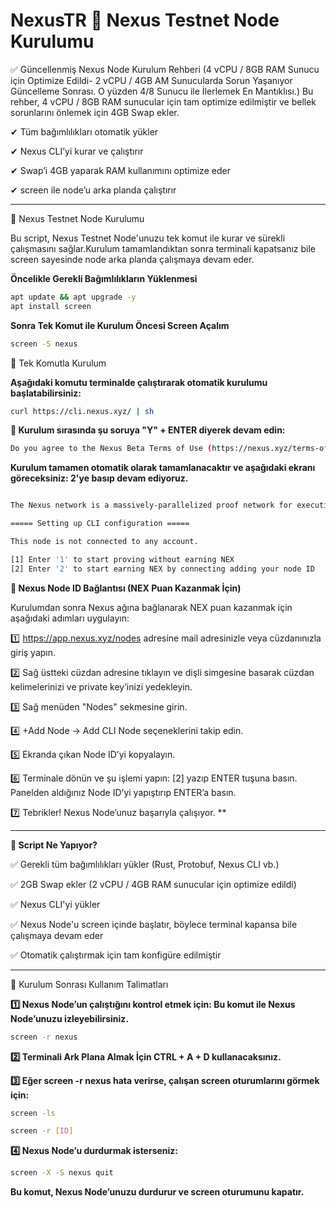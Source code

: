 # NexusTR 🔺 Nexus Testnet Node Kurulumu

✅ Güncellenmiş Nexus Node Kurulum Rehberi (4 vCPU / 8GB RAM Sunucu için Optimize Edildi- 2 vCPU / 4GB AM Sunucularda Sorun Yaşanıyor Güncelleme Sonrası. O yüzden 4/8 Sunucu ile İlerlemek En Mantıklısı.)
Bu rehber, 4 vCPU / 8GB RAM sunucular için tam optimize edilmiştir ve bellek sorunlarını önlemek için 4GB Swap ekler.

✔ Tüm bağımlılıkları otomatik yükler

✔ Nexus CLI’yi kurar ve çalıştırır

✔ Swap’i 4GB yaparak RAM kullanımını optimize eder

✔ screen ile node’u arka planda çalıştırır

---

🚀 Nexus Testnet Node Kurulumu

Bu script, Nexus Testnet Node'unuzu tek komut ile kurar ve sürekli çalışmasını sağlar.Kurulum tamamlandıktan sonra terminali kapatsanız bile screen sayesinde node arka planda çalışmaya devam eder.

**Öncelikle Gerekli Bağımlılıkların Yüklenmesi**
```bash
apt update && apt upgrade -y
apt install screen
```

**Sonra Tek Komut ile Kurulum Öncesi Screen Açalım**
```bash
screen -S nexus
```

📌 Tek Komutla Kurulum

**Aşağıdaki komutu terminalde çalıştırarak otomatik kurulumu başlatabilirsiniz:**
```bash
curl https://cli.nexus.xyz/ | sh
```

**📌 Kurulum sırasında şu soruya "Y" + ENTER diyerek devam edin:**
```bash
Do you agree to the Nexus Beta Terms of Use (https://nexus.xyz/terms-of-use)? (Y/n)
```

**Kurulum tamamen otomatik olarak tamamlanacaktır ve aşağıdaki ekranı göreceksiniz: 2'ye basıp devam ediyoruz.**
```bash

The Nexus network is a massively-parallelized proof network for executing and proving the Nexus zkVM.

===== Setting up CLI configuration =====

This node is not connected to any account.

[1] Enter '1' to start proving without earning NEX
[2] Enter '2' to start earning NEX by connecting adding your node ID
```

**🔗 Nexus Node ID Bağlantısı (NEX Puan Kazanmak İçin)**

Kurulumdan sonra Nexus ağına bağlanarak NEX puan kazanmak için aşağıdaki adımları uygulayın:

1️⃣ https://app.nexus.xyz/nodes adresine mail adresinizle veya cüzdanınızla giriş yapın.

2️⃣ Sağ üstteki cüzdan adresine tıklayın ve dişli simgesine basarak cüzdan kelimelerinizi ve private key’inizi yedekleyin.

3️⃣ Sağ menüden "Nodes" sekmesine girin.

4️⃣ +Add Node → Add CLI Node seçeneklerini takip edin.

5️⃣ Ekranda çıkan Node ID’yi kopyalayın.

6️⃣ Terminale dönün ve şu işlemi yapın: [2] yazıp ENTER tuşuna basın. Panelden aldığınız Node ID’yi yapıştırıp ENTER’a basın.

7️⃣ Tebrikler! Nexus Node’unuz başarıyla çalışıyor. **

---------------------------------------------
**🔧 Script Ne Yapıyor?**

✅ Gerekli tüm bağımlılıkları yükler (Rust, Protobuf, Nexus CLI vb.)

✅ 2GB Swap ekler (2 vCPU / 4GB RAM sunucular için optimize edildi)

✅ Nexus CLI'yi yükler

✅ Nexus Node'u screen içinde başlatır, böylece terminal kapansa bile çalışmaya devam eder

✅ Otomatik çalıştırmak için tam konfigüre edilmiştir

-----------------------------------
📌 Kurulum Sonrası Kullanım Talimatları

**1️⃣ Nexus Node’un çalıştığını kontrol etmek için: Bu komut ile Nexus Node’unuzu izleyebilirsiniz.**

```bash
screen -r nexus
```


**2️⃣ Terminali Ark Plana Almak İçin CTRL + A + D kullanacaksınız.**


**3️⃣ Eğer screen -r nexus hata verirse, çalışan screen oturumlarını görmek için:**

```bash
screen -ls
```

```bash
screen -r [ID]
```

**4️⃣ Nexus Node’u durdurmak isterseniz:**
```bash
screen -X -S nexus quit
```

**Bu komut, Nexus Node’unuzu durdurur ve screen oturumunu kapatır.**
